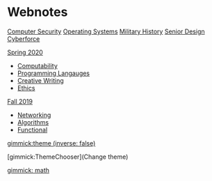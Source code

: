 # Webnotes

[Computer Security](./security/security.md)
[Operating Systems](./os/os.md)
[Military History](military.md)
[Senior Design](srdesign.md)
[Cyberforce](cyberforce.md)

[Spring 2020]()

  * [Computability](./spring_2020/computability.md)
  * [Programming Langauges](./spring_2020/ppl.md)
  * [Creative Writing](./spring_2020/creative.md)
  * [Ethics](./spring_2020/ethics.md)


[Fall 2019]()

  * [Networking](./fall_2019/networking.md)
  * [Algorithms](./fall_2019/algorithms.md)
  * [Functional](./fall_2019/functional.md)

<!-- [Spring 2019]()

  * [Discrete Structures](./spring_2019/discrete.md)
  * [Colloquium II](./spring_2019/honors2.md)
  * [Statistics](./spring_2019/stats.md)
  * [Software Design](./spring_2019/software_design.md) -->

<!-- [Fall 2018]()

  * [Data Structures](./fall_2018/data_structures.md)
  * [FYS](./fall_2018/fys.md)
  * [Colloquium I](./fall_2018/honors.md)
  * [Linear Algebra](./fall_2018/linear_algebra.md)
  * [Computer Organizations](./fall_2018/organizations.md) -->

<!-- set a default theme -->
[gimmick:theme (inverse: false)](bootstrap)

<!-- show a theme chooser in the menu bar -->
[gimmick:ThemeChooser](Change theme)

<!-- show a fork me on github ribbon
[gimmick:forkmeongithub](http://github.com/Dynalon/mdwiki-seed/) -->

<!-- setup math/latex syntax -->
[gimmick: math]()
